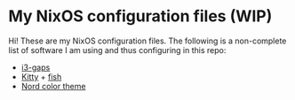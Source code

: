 # My NixOS configuration files (WIP)

Hi! These are my NixOS configuration files. The following is a non-complete list of
software I am using and thus configuring in this repo:
- [i3-gaps](https://github.com/Airblader/i3)
- [Kitty](https://sw.kovidgoyal.net/kitty/) + [fish](https://fishshell.com/)
- [Nord color theme](https://www.nordtheme.com/)
